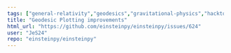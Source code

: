 ```yaml
---
tags: ["general-relativity","geodesics","gravitational-physics","hacktoberfest","orbital-simulation","perihelion","plotting","space-physics"]
title: "Geodesic Plotting improvements"
html_url: "https://github.com/einsteinpy/einsteinpy/issues/624"
user: "JeS24"
repo: "einsteinpy/einsteinpy"
---
```


